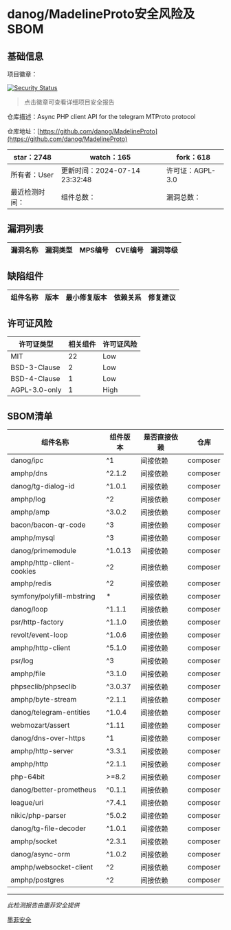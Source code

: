 # danog/MadelineProto安全风险及SBOM

## 基础信息

项目徽章：

[![Security Status](https://www.murphysec.com/platform3/v31/badge/1812562179065499648.svg)](https://www.murphysec.com/console/report/1693691940754513920/1812562179065499648)

> 点击徽章可查看详细项目安全报告

仓库描述：Async PHP client API for the telegram MTProto protocol

仓库地址：[https://github.com/danog/MadelineProto](https://github.com/danog/MadelineProto)

| star：2748 | watch：165 | fork：618 |
| ----------- | -------------- | ------------ |
| 所有者：User | 更新时间：2024-07-14 23:32:48 | 许可证：AGPL-3.0 |
| 最近检测时间： | 组件总数： | 漏洞总数： |




## 漏洞列表

| 漏洞名称 | 漏洞类型 | MPS编号 | CVE编号 | 漏洞等级 |
| ------- | ------ | ------- | ------ | ----- |





## 缺陷组件

| 组件名称 | 版本 | 最小修复版本 | 依赖关系 | 修复建议 |
| -------- | ---- | ------------ | -------- | -------- |





## 许可证风险

| 许可证类型 | 相关组件 | 许可证风险 |
| ---------- | -------- | ---------- |
|MIT|22|Low|
|BSD-3-Clause|2|Low|
|BSD-4-Clause|1|Low|
|AGPL-3.0-only|1|High|




## SBOM清单

| 组件名称 | 组件版本 | 是否直接依赖 | 仓库 |
| -------- | -------- | ------------ | ---- |
|danog/ipc|^1|间接依赖|composer|
|amphp/dns|^2.1.2|间接依赖|composer|
|danog/tg-dialog-id|^1.0.1|间接依赖|composer|
|amphp/log|^2|间接依赖|composer|
|amphp/amp|^3.0.2|间接依赖|composer|
|bacon/bacon-qr-code|^3|间接依赖|composer|
|amphp/mysql|^3|间接依赖|composer|
|danog/primemodule|^1.0.13|间接依赖|composer|
|amphp/http-client-cookies|^2|间接依赖|composer|
|amphp/redis|^2|间接依赖|composer|
|symfony/polyfill-mbstring|*|间接依赖|composer|
|danog/loop|^1.1.1|间接依赖|composer|
|psr/http-factory|^1.1.0|间接依赖|composer|
|revolt/event-loop|^1.0.6|间接依赖|composer|
|amphp/http-client|^5.1.0|间接依赖|composer|
|psr/log|^3|间接依赖|composer|
|amphp/file|^3.1.0|间接依赖|composer|
|phpseclib/phpseclib|^3.0.37|间接依赖|composer|
|amphp/byte-stream|^2.1.1|间接依赖|composer|
|danog/telegram-entities|^1.0.4|间接依赖|composer|
|webmozart/assert|^1.11|间接依赖|composer|
|danog/dns-over-https|^1|间接依赖|composer|
|amphp/http-server|^3.3.1|间接依赖|composer|
|amphp/http|^2.1.1|间接依赖|composer|
|php-64bit|>=8.2|间接依赖|composer|
|danog/better-prometheus|^0.1.1|间接依赖|composer|
|league/uri|^7.4.1|间接依赖|composer|
|nikic/php-parser|^5.0.2|间接依赖|composer|
|danog/tg-file-decoder|^1.0.1|间接依赖|composer|
|amphp/socket|^2.3.1|间接依赖|composer|
|danog/async-orm|^1.0.2|间接依赖|composer|
|amphp/websocket-client|^2|间接依赖|composer|
|amphp/postgres|^2|间接依赖|composer|


------

*此检测报告由墨菲安全提供*

[墨菲安全](www.murphysec.com)